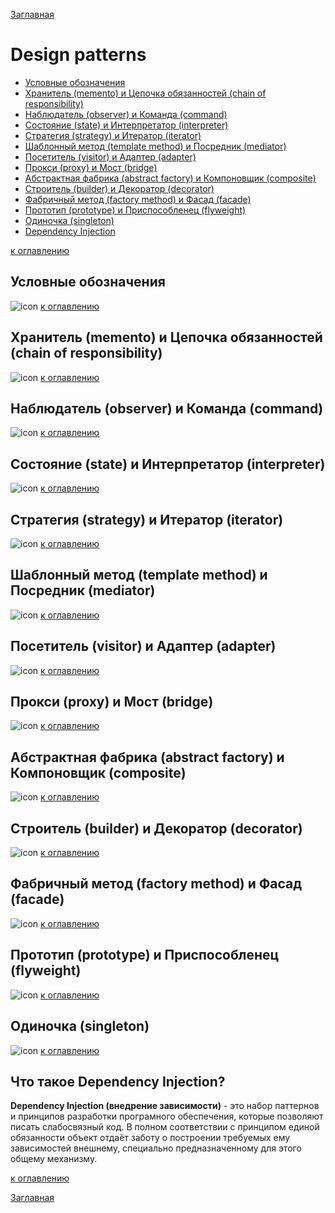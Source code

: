 [Заглавная](README.md)

# Design patterns
+ [Условные обозначения](design-patterns.md#Условные-обозначения)
+ [Хранитель (memento) и Цепочка обязанностей (chain of responsibility)](design-patterns.md#Хранитель-(memento)-и-Цепочка-обязанностей-(chain-of-responsibility))
+ [Наблюдатель (observer) и Команда (command)](design-patterns.md#Наблюдатель-(observer)-и-Команда-(command))
+ [Состояние (state) и Интерпретатор (interpreter)](design-patterns.md#Состояние-(state)-Интерпретатор-(interpreter))
+ [Стратегия (strategy) и Итератор (iterator)](design-patterns.md#Стратегия-(strategy)-и-Итератор-(iterator))
+ [Шаблонный метод (template method) и Посредник (mediator)](design-patterns.md#Шаблонный-метод-(template-method)-и-Посредник-(mediator))
+ [Посетитель (visitor) и Адаптер (adapter)](design-patterns.md#Посетитель-(visitor)-и-Адаптер-(adapter))
+ [Прокси (proxy) и Мост (bridge)](design-patterns.md#Прокси-(proxy)-и-Мост-(bridge))
+ [Абстрактная фабрика (abstract factory) и Компоновщик (composite)](design-patterns.md#Абстрактная-фабрика-(abstract-factory)-и-Компоновщик-(composite))
+ [Строитель (builder) и Декоратор (decorator)](design-patterns.md#Строитель-(builder)-и-Декоратор-(decorator))
+ [Фабричный метод (factory method) и Фасад (facade)](design-patterns.md#Фабричный-метод-(factory-method)-и-Фасад-(facade))
+ [Прототип (prototype) и Приспособленец (flyweight)](design-patterns.md#Прототип-(prototype)-и-Приспособленец-(flyweight))
+ [Одиночка (singleton)](design-patterns.md#Одиночка-(singleton))
+ [Dependency Injection](design-patterns.md#Dependency-Injection)

[к оглавлению](#Design-patterns)

## Условные обозначения
![icon][title]
[к оглавлению](#Design-patterns)
## Хранитель (memento) и Цепочка обязанностей (chain of responsibility)
![icon][memento_chainofresponsibility]
[к оглавлению](#Design-patterns)
## Наблюдатель (observer) и Команда (command)
![icon][observer_command]
[к оглавлению](#Design-patterns)
## Состояние (state) и Интерпретатор (interpreter)
![icon][state_interpreter]
[к оглавлению](#Design-patterns)
## Стратегия (strategy) и Итератор (iterator)
![icon][strategy_iterator]
[к оглавлению](#Design-patterns)
## Шаблонный метод (template method) и Посредник (mediator)
![icon][templatemethod_mediator]
[к оглавлению](#Design-patterns)
## Посетитель (visitor) и Адаптер (adapter)
![icon][visitor_adapter]
[к оглавлению](#Design-patterns)
## Прокси (proxy) и Мост (bridge)
![icon][proxy_bridge]
[к оглавлению](#Design-patterns)
## Абстрактная фабрика (abstract factory) и Компоновщик (composite)
![icon][abstractfactory_composite]
[к оглавлению](#Design-patterns)
## Строитель (builder) и Декоратор (decorator)
![icon][builder_decorator]
[к оглавлению](#Design-patterns)
## Фабричный метод (factory method) и Фасад (facade)
![icon][factorymethod_facade]
[к оглавлению](#Design-patterns)
## Прототип (prototype) и Приспособленец (flyweight)
![icon][prototype_flyweight]
[к оглавлению](#Design-patterns)
## Одиночка (singleton)
![icon][singleton]
[к оглавлению](#Design-patterns)

[title]:img/pattern/pattern_1.PNG
[memento_chainofresponsibility]:img/pattern/pattern_2.PNG
[observer_command]:img/pattern/pattern_3.PNG
[state_interpreter]:img/pattern/pattern_4.PNG
[strategy_iterator]:img/pattern/pattern_5.PNG
[templatemethod_mediator]:img/pattern/pattern_6.PNG
[visitor_adapter]:img/pattern/pattern_7.PNG
[proxy_bridge]:img/pattern/pattern_8.PNG
[abstractfactory_composite]:img/pattern/pattern_9.PNG
[builder_decorator]:img/pattern/pattern_10.PNG
[factorymethod_facade]:img/pattern/pattern_11.PNG
[prototype_flyweight]:img/pattern/pattern_12.PNG
[singleton]:img/pattern/pattern_13.PNG

## Что такое Dependency Injection?
**Dependency Injection (внедрение зависимости)** - это набор паттернов и принципов разработки програмного обеспечения, 
которые позволяют писать слабосвязный код. В полном соответствии с принципом единой обязанности объект отдаёт 
заботу о построении требуемых ему зависимостей внешнему, специально предназначенному для этого общему механизму.

[к оглавлению](#Design-patterns)

[Заглавная](README.md)